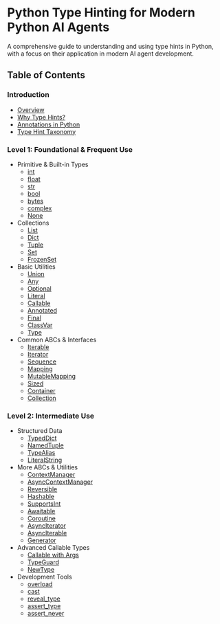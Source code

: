 # Python Type Hinting for Modern Python AI Agents

A comprehensive guide to understanding and using type hints in Python, with a focus on their application in modern AI agent development.

## Table of Contents

### Introduction
- [Overview](introduction/README.md)
- [Why Type Hints?](introduction/why_type_hints.md)
- [Annotations in Python](introduction/annotation_in_python.md)
- [Type Hint Taxonomy](introduction/type_hint_taxonomy.md)

### Level 1: Foundational & Frequent Use
- Primitive & Built-in Types
  - [int](level1/primitive/int.md)
  - [float](level1/primitive/float.md)
  - [str](level1/primitive/str.md)
  - [bool](level1/primitive/bool.md)
  - [bytes](level1/primitive/bytes.md)
  - [complex](level1/primitive/complex.md)
  - [None](level1/primitive/none.md)
- Collections
  - [List](level1/collections/list.md)
  - [Dict](level1/collections/dict.md)
  - [Tuple](level1/collections/tuple.md)
  - [Set](level1/collections/set.md)
  - [FrozenSet](level1/collections/frozenset.md)
- Basic Utilities
  - [Union](level1/utilities/union.md)
  - [Any](level1/utilities/any.md)
  - [Optional](level1/utilities/optional.md)
  - [Literal](level1/utilities/literal.md)
  - [Callable](level1/utilities/callable.md)
  - [Annotated](level1/utilities/annotated.md)
  - [Final](level1/utilities/final.md)
  - [ClassVar](level1/utilities/classvar.md)
  - [Type](level1/utilities/type.md)
- Common ABCs & Interfaces
  - [Iterable](level1/abcs/iterable.md)
  - [Iterator](level1/abcs/iterator.md)
  - [Sequence](level1/abcs/sequence.md)
  - [Mapping](level1/abcs/mapping.md)
  - [MutableMapping](level1/abcs/mutablemapping.md)
  - [Sized](level1/abcs/sized.md)
  - [Container](level1/abcs/container.md)
  - [Collection](level1/abcs/collection.md)

### Level 2: Intermediate Use
- Structured Data
  - [TypedDict](level2/structured/typeddict.md)
  - [NamedTuple](level2/structured/namedtuple.md)
  - [TypeAlias](level2/structured/typealias.md)
  - [LiteralString](level2/structured/literalstring.md)
- More ABCs & Utilities
  - [ContextManager](level2/abcs/contextmanager.md)
  - [AsyncContextManager](level2/abcs/asynccontextmanager.md)
  - [Reversible](level2/abcs/reversible.md)
  - [Hashable](level2/abcs/hashable.md)
  - [SupportsInt](level2/abcs/supportsint.md)
  - [Awaitable](level2/async/awaitable.md)
  - [Coroutine](level2/async/coroutine.md)
  - [AsyncIterator](level2/async/asynciterator.md)
  - [AsyncIterable](level2/async/asynciterable.md)
  - [Generator](level2/async/generator.md)
- Advanced Callable Types
  - [Callable with Args](level2/callable/callable_args.md)
  - [TypeGuard](level2/callable/typeguard.md)
  - [NewType](level2/callable/newtype.md)
- Development Tools
  - [overload](level2/tools/overload.md)
  - [cast](level2/tools/cast.md)
  - [reveal_type](level2/tools/reveal_type.md)
  - [assert_type](level2/tools/assert_type.md)
  - [assert_never](level2/tools/assert_never.md)

